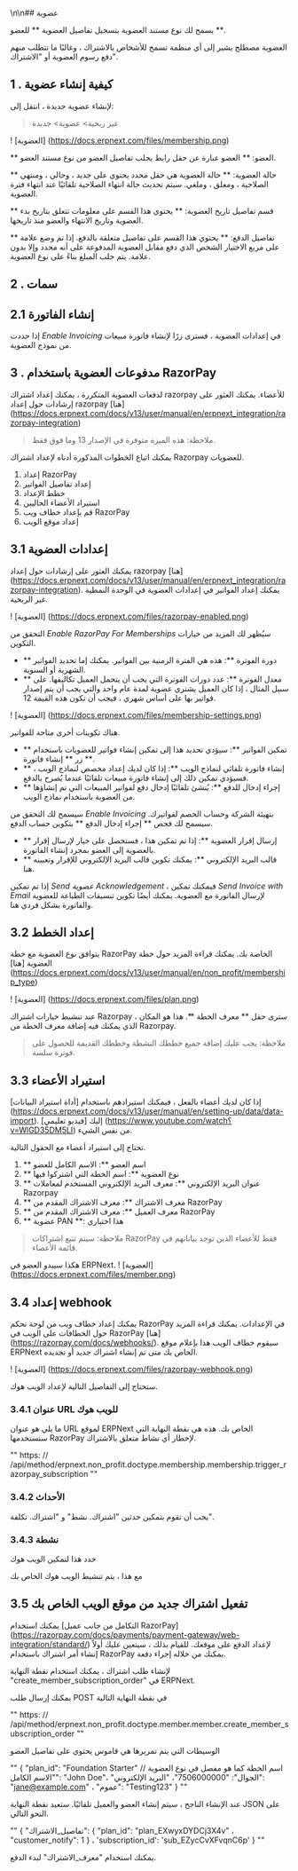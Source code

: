 \n\n## عضوية

يسمح لك نوع مستند العضوية بتسجيل تفاصيل العضوية ** للعضو **.

العضوية مصطلح يشير إلى أي منظمة تسمح للأشخاص بالاشتراك ، وغالبًا ما تتطلب منهم دفع رسوم العضوية أو "الاشتراك".

## 1 \. كيفية إنشاء عضوية

لإنشاء عضوية جديدة ، انتقل إلى:

> غير ربحية> عضوية> جديدة

! [العضوية] (https://docs.erpnext.com/files/membership.png)

** العضو: ** العضو عبارة عن حقل رابط يجلب تفاصيل العضو من نوع مستند العضو.

** حالة العضوية: ** حالة العضوية هي حقل محدد يحتوي على جديد ، وحالي ، ومنتهي الصلاحية ، ومعلق ، وملغي. سيتم تحديث حالة انتهاء الصلاحية تلقائيًا عند انتهاء فترة العضوية.

** قسم تفاصيل تاريخ العضوية: ** يحتوي هذا القسم على معلومات تتعلق بتاريخ بدء العضوية وتاريخ الانتهاء والعضو منذ تاريخها.

** تفاصيل الدفع: ** يحتوي هذا القسم على تفاصيل متعلقة بالدفع. إذا تم وضع علامة على مربع الاختيار الشخص الذي دفع مقابل العضوية المدفوعة على أنه محدد وإلا بدون علامة. يتم جلب المبلغ بناءً على نوع العضوية.

## 2 \. سمات

## 2.1 إنشاء الفاتورة

إذا حددت _Enable Invoicing_ في إعدادات العضوية ، فسترى زرًا لإنشاء فاتورة مبيعات من نموذج العضوية.

## 3 \. مدفوعات العضوية باستخدام RazorPay

لدفعات العضوية المتكررة ، يمكنك إعداد اشتراك razorpay للأعضاء. يمكنك العثور على إرشادات حول إعداد razorpay [هنا] (https://docs.erpnext.com/docs/v13/user/manual/en/erpnext_integration/razorpay-integration)

> ملاحظة: هذه الميزة متوفرة في الإصدار 13 وما فوق فقط.

يمكنك اتباع الخطوات المذكورة أدناه لإعداد اشتراك Razorpay للعضويات.

1. إعداد RazorPay
2. إعداد تفاصيل الفواتير
3. خطط الإعداد
4. استيراد الأعضاء الحاليين
5. قم بإعداد خطاف ويب RazorPay
6. إعداد موقع الويب

## 3.1 إعدادات العضوية

يمكنك العثور على إرشادات حول إعداد razorpay [هنا] (https://docs.erpnext.com/docs/v13/user/manual/en/erpnext_integration/razorpay-integration). يمكنك إعداد الفواتير في إعدادات العضوية في الوحدة النمطية غير الربحية.

! [العضوية] (https://docs.erpnext.com/files/razorpay-enabled.png)

التحقق من _Enable RazorPay For Memberships_ سيُظهر لك المزيد من خيارات التكوين.

* ** دورة الفوترة **: هذه هي الفترة الزمنية بين الفواتير. يمكنك إما تحديد الفواتير الشهرية أو السنوية.
* ** معدل الفوترة **: عدد دورات الفوترة التي يجب أن يتحمل العميل تكاليفها. على سبيل المثال ، إذا كان العميل يشتري عضوية لمدة عام واحد والتي يجب أن يتم إصدار فواتير بها على أساس شهري ، فيجب أن تكون هذه القيمة 12.

! [العضوية] (https://docs.erpnext.com/files/membership-settings.png)

هناك تكوينات أخرى متاحة للفواتير.

* ** تمكين الفواتير **: سيؤدي تحديد هذا إلى تمكين إنشاء فواتير للعضويات باستخدام زر ** إنشاء فاتورة **.
* ** إنشاء فاتورة تلقائي لنماذج الويب **: إذا كان لديك إعداد مخصص لنماذج الويب ، فسيؤدي تمكين ذلك إلى إنشاء فاتورة مبيعات تلقائيًا عندما يُصرح بالدفع.
* ** إجراء إدخال للدفع **: يُنشئ تلقائيًا إدخال دفع لفواتير المبيعات التي تم إنشاؤها من العضوية باستخدام نماذج الويب.

سيسمح لك التحقق من _Enable Invoicing_ بتهيئة الشركة وحساب الخصم لفواتيرك. سيسمح لك فحص ** إجراء إدخال الدفع ** بتكوين حساب الدفع.

* ** إرسال إقرار العضوية **: إذا تم تمكين هذا ، فستحصل على خيار لإرسال إقرار بالعضوية إلى العضو بمجرد إنشاء الفاتورة.
* ** قالب البريد الإلكتروني **: يمكنك تكوين قالب البريد الإلكتروني للإقرار وتعيينه هنا.

إذا تم تمكين _Send عضوية Acknowledgement_ ، فيمكنك تمكين _Send Invoice with Email_ لإرسال الفاتورة مع العضوية. يمكنك أيضًا تكوين تنسيقات الطباعة للعضوية والفاتورة بشكل فردي هنا.

## 3.2 إعداد الخطط

يتوافق نوع العضوية مع خطة RazorPay الخاصة بك. يمكنك قراءة المزيد حول خطة العضوية [هنا] (https://docs.erpnext.com/docs/v13/user/manual/en/non_profit/membership_type)

! [العضوية] (https://docs.erpnext.com/files/plan.png)

عند تنشيط خيارات اشتراك Razorpay ، سترى حقل ** معرف الخطة **. هذا هو المكان الذي يمكنك فيه إضافة معرف الخطة من Razorpay.

> ملاحظة: يجب عليك إضافة جميع خططك النشطة وخططك القديمة للحصول على فوترة سلسة.

## 3.3 استيراد الأعضاء

إذا كان لديك أعضاء بالفعل ، فيمكنك استيرادهم باستخدام [أداة استيراد البيانات] (https://docs.erpnext.com/docs/v13/user/manual/en/setting-up/data/data-import). إليك [فيديو تعليمي] (https://www.youtube.com/watch؟v=WlGD35DM5LI) من نفس الشيء.

تحتاج إلى استيراد أعضاء مع الحقول التالية.

1. ** اسم العضو **: الاسم الكامل للعضو
2. ** نوع العضوية **: اسم الخطة التي اشتركوا فيها
3. ** عنوان البريد الإلكتروني **: معرف البريد الإلكتروني المستخدم لمعاملات Razorpay
4. ** معرف الاشتراك **: معرف الاشتراك المقدم من RazorPay
5. ** معرف العميل **: معرف الاشتراك المقدم من RazorPay
6. ** عضوية PAN **: هذا اختياري

> ملاحظة: سيتم تتبع اشتراكات RazorPay فقط للأعضاء الذين توجد بياناتهم في قائمة الأعضاء.

هكذا سيبدو العضو في ERPNext. ! [العضوية] (https://docs.erpnext.com/files/member.png)

## 3.4 إعداد webhook

يمكنك إعداد خطاف ويب من لوحة تحكم RazorPay في الإعدادات. يمكنك قراءة المزيد حول الخطافات على الويب في RazorPay [هنا] (https://razorpay.com/docs/webhooks/). سيقوم خطاف الويب هذا بإعلام موقع ERPNext الخاص بك متى تم إنشاء اشتراك جديد أو تجديده.

! [العضوية] (https://docs.erpnext.com/files/razorpay-webhook.png)

ستحتاج إلى التفاصيل التالية لإعداد الويب هوك.

### 3.4.1 عنوان URL للويب هوك

ما يلي هو عنوان URL لموقع ERPNext الخاص بك. هذه هي نقطة النهاية التي ستستخدمها RazorPay لإخطار أي نشاط متعلق بالاشتراك.

""
https: // <your-site> /api/method/erpnext.non_profit.doctype.membership.membership.trigger_razorpay_subscription
""

### 3.4.2 الأحداث

يجب أن تقوم بتمكين حدثين "اشتراك. نشط" و "اشتراك. تكلفة".

### 3.4.3 نشطة

حدد هذا لتمكين الويب هوك

مع هذا ، يتم تنشيط الويب هوك الخاص بك

## 3.5 تفعيل اشتراك جديد من موقع الويب الخاص بك

يمكنك استخدام [التكامل من جانب عميل RazorPay] (https://razorpay.com/docs/payments/payment-gateway/web-integration/standard/) لإعداد الدفع على موقعك. للقيام بذلك ، سيتعين عليك أولاً إنشاء أمر اشتراك باستخدام RazorPay يمكنك من خلاله إجراء دفعة.

لإنشاء طلب اشتراك ، يمكنك استخدام نقطة النهاية "create_member_subscription_order" في ERPNext.

يمكنك إرسال طلب POST في نقطة النهاية التالية

""
https: // <your-site> /api/method/erpnext.non_profit.doctype.member.member.create_member_subscription_order
""

الوسيطات التي يتم تمريرها هي قاموس يحتوي على تفاصيل العضو

""
{
    "plan_id": "Foundation Starter" // اسم الخطة كما هو مفصل في نوع العضوية
    "الاسم الكامل": "John Doe"،
    "الجوال": "7506000000"،
    "البريد الإلكتروني": "jane@example.com" ،
    "عموم": "Testing123"
}
""

عند الإنشاء الناجح ، سيتم إنشاء العضو والعميل تلقائيًا. ستعيد نقطة النهاية JSON على النحو التالي.

""
{
    "تفاصيل_الاشتراك": {
        "plan_id": "plan_EXwyxDYDCj3X4v" ،
        "customer_notify": 1
    } ،
    'subscription_id': 'sub_EZycCvXFvqnC6p'
}
""

يمكنك استخدام "معرف_الاشتراك" لبدء الدفع.